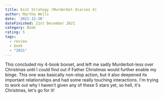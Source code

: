 ```yaml
---
title: Exit Strategy (Murderbot diaries 4)
author: Martha Wells
date: '2021-12-26'
dateFinished: 21st December 2021
category: Book
rating: 5
tags:
  - review
  - book
  - "2021"
---
```


This concluded my 4-book boxset, and left me sadly Murderbot-less over Christmas until I could find out if Father Christmas would further enable my binge. This one was basically non-stop action, but it also deepened its important relationships and had some really touching interactions. I'm trying to work out why I haven't given any of these 5 stars yet, so hell, it's Christmas, let's go for it!
